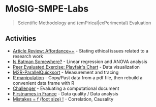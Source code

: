 # MoSIG-SMPE-Labs
> Scientific Methodology and (emPirical|exPerimental) Evaluation

## Activities
- [Article Review: Affordance++](https://github.com/oulkaid/MoSIG-SMPE-Labs/tree/main/Exercises/article_review) - Stating ethical issues related to a research work
- [Is Batman Somewhere?](https://github.com/oulkaid/MoSIG-SMPE-Labs/tree/main/Exercises/batman) - Linear regression and ANOVA analysis
- [Peer Evaluated Exercise: Playfair's Chart](https://github.com/oulkaid/MoSIG-SMPE-Labs/tree/main/Exercises/mooc) - Data visualization
- [M2R-ParallelQuicksort](https://github.com/oulkaid/M2R-ParallelQuicksort) - Measurement and tracing
- [R manipulation](https://github.com/oulkaid/MoSIG-SMPE-Labs/tree/main/Exercises/R_manipulation) - Copy/Past data from a pdf file, then rebuild a convenient data frame with R
- [Challenger](https://github.com/oulkaid/MoSIG-SMPE-Labs/tree/main/Exercises/exo5_challenger) - Evaluating a computational document
- [Firstnames in France](https://github.com/oulkaid/MoSIG-SMPE-Labs/tree/main/Exercises/firstNames_france) - Data quality / Data analysis
- [Mistakes = f (foot size) !](https://github.com/oulkaid/MoSIG-SMPE-Labs/tree/main/Exercises/footSize_mistakes) - Correlation, Causality

<!--
- [Peer Evaluated Exercice: Playfair's Chart](https://app-learninglab.inria.fr/moocrr/gitlab/0c2d387b484b42dc06d4c28dcae352b6/mooc-rr/blob/master/module3/exo3/exercice_en.pdf) - Data visualization
-->

<!--
- [Scores-in-Sections]()
  - [ ] TBD ?
-->
